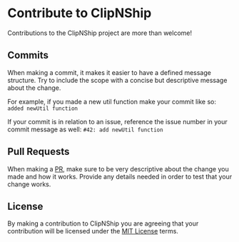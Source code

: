 # Contribute to ClipNShip
Contributions to the ClipNShip project are more than welcome!

## Commits
When making a commit, it makes it easier to have a defined message structure.  Try to include the scope with a concise but descriptive message about the change.

For example, if you made a new util function make your commit like so: `added newUtil function`

If your commit is in relation to an issue, reference the issue number in your commit message as well: `#42: add newUtil function`

## Pull Requests
When making a [PR](https://github.com/mitchwadair/clip-n-ship/compare), make sure to be very descriptive about the change you made and how it works.  Provide any details needed in order to test that your change works.

## License
By making a contribution to ClipNShip you are agreeing that your contribution will be licensed under the [MIT License](http://opensource.org/licenses/MIT) terms.
